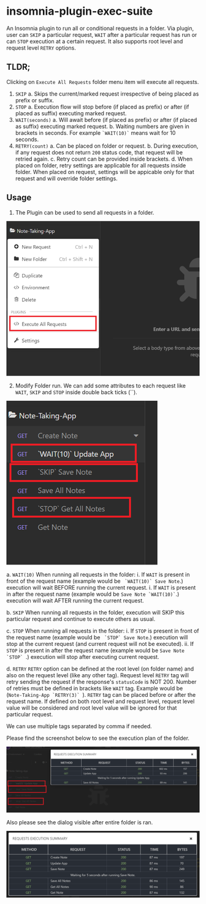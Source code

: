# insomnia-plugin-exec-suite

An Insomnia plugin to run all or conditional requests in a folder. Via plugin, user can `SKIP` a particular request, `WAIT` after a particular request has run or can `STOP` execution at a certain request. It also supports root level and request level `RETRY` options.


## TLDR;
Clicking on `Execute All Requests` folder menu item will execute all requests.
1. `SKIP`
    a. Skips the current/marked request irrespective of being placed as prefix or suffix.
2. `STOP`
    a. Execution flow will stop before (if placed as prefix) or after (if placed as suffix) executing marked request.
3. `WAIT(seconds)`
    a. Will await before (if placed as prefix) or after (if placed as suffix) executing marked request.
    b. Waiting numbers are given in brackets in seconds. For example `` `WAIT(10)` `` means wait for 10 seconds.
4. `RETRY(count)`
    a. Can be placed on folder or request.
    b. During execution, if any request does not return `200` status code, that request will be retried again.
    c. Retry count can be provided inside brackets.
    d. When placed on folder, retry settings are applicable for all requests inside folder. When placed on request, settings will be appicable only for that request and will override folder settings.

## Usage

1. The Plugin can be used to send all requests in a folder.

![Execute All Requests](./images/ExecuteAllRequests.PNG)

2. Modify Folder run.
We can add some attributes to each request like `WAIT`, `SKIP` and `STOP` inside double back ticks (``).

![Execute All Requests](./images/Attributes.PNG)

a. `WAIT(10)`
When running all requests in the folder:
    i. If `WAIT` is present in front of the request name (example would be `` `WAIT(10)` Save Note``.) execution will wait BEFORE running the current request.
    i. If `WAIT` is present in after the request name (example would be `` Save Note `WAIT(10)` ``.) execution will wait AFTER running the current request.

b. `SKIP`
When running all requests in the folder, execution will SKIP this particular request and continue to execute others as usual.

c. `STOP`
When running all requests in the folder:
    i. If `STOP` is present in front of the request name (example would be `` `STOP` Save Note``.) execution will stop at the current request (and current request will not be executed).
    ii. If `STOP` is present in after the request name (example would be ``Save Note `STOP` ``.) execution will stop after executing current request.

d. `RETRY`
`RETRY` option can be defined at the root level (on folder name) and also on the request level (like any other tag).
Request level `RETRY` tag will retry sending the request if the response's `statusCode` is NOT 200.
Number of retries must be defined in brackets like `WAIT` tag. Example would be (``Note-Taking-App `RETRY(3)` ``).
`RETRY` tag can be placed before or after the request name.
If defined on both root level and request level, request level value will be considered and root level value will be ignored for that particular request.


We can use multiple tags separated by comma if needed.

Please find the screenshot below to see the execution plan of the folder.

![Result of Folder run with attributes](./images/AttributeWithResult.PNG)

Also please see the dialog visible after entire folder is ran.

![Result of Folder run](./images/ResultDialog.PNG)
